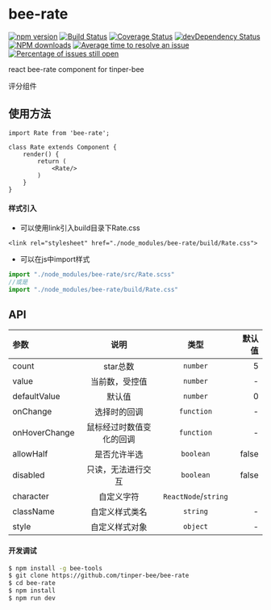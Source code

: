 # bee-rate

[![npm version](https://img.shields.io/npm/v/bee-rate.svg)](https://www.npmjs.com/package/bee-rate)
[![Build Status](https://img.shields.io/travis/tinper-bee/bee-rate/master.svg)](https://travis-ci.org/tinper-bee/bee-rate)
[![Coverage Status](https://coveralls.io/repos/github/tinper-bee/bee-rate/badge.svg?branch=master)](https://coveralls.io/github/tinper-bee/bee-rate?branch=master)
[![devDependency Status](https://img.shields.io/david/dev/tinper-bee/bee-rate.svg)](https://david-dm.org/tinper-bee/bee-rate#info=devDependencies)
[![NPM downloads](http://img.shields.io/npm/dm/bee-rate.svg?style=flat)](https://npmjs.org/package/bee-rate)
[![Average time to resolve an issue](http://isitmaintained.com/badge/resolution/tinper-bee/bee-rate.svg)](http://isitmaintained.com/project/tinper-bee/bee-rate "Average time to resolve an issue")
[![Percentage of issues still open](http://isitmaintained.com/badge/open/tinper-bee/bee-rate.svg)](http://isitmaintained.com/project/tinper-bee/bee-rate "Percentage of issues still open")


react bee-rate component for tinper-bee

评分组件

## 使用方法

```
import Rate from 'bee-rate';

class Rate extends Component {
    render() {
        return (
            <Rate/>
        )
    }
}
```
#### 样式引入
- 可以使用link引入build目录下Rate.css
```
<link rel="stylesheet" href="./node_modules/bee-rate/build/Rate.css">
```
- 可以在js中import样式
```js
import "./node_modules/bee-rate/src/Rate.scss"
//或是
import "./node_modules/bee-rate/build/Rate.css"
```


## API

|参数|说明|类型|默认值|
|:---|:---:|:--:|---:|
|count|star总数|`number`|5|
|value|当前数，受控值|`number`|-|
|defaultValue|默认值|`number`|0|
|onChange|选择时的回调|`function`|-|
|onHoverChange|鼠标经过时数值变化的回调|`function`|-|
|allowHalf|是否允许半选|`boolean`|false|
|disabled|只读，无法进行交互|`boolean`|false|
|character|自定义字符|`ReactNode`/`string`|<Icon type="uf-star" />|
|className|自定义样式类名|`string`|-|
|style|	自定义样式对象|`object`|-|

#### 开发调试

```sh
$ npm install -g bee-tools
$ git clone https://github.com/tinper-bee/bee-rate
$ cd bee-rate
$ npm install
$ npm run dev
```
